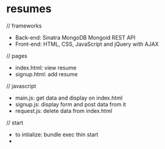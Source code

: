resumes
=======
// frameworks
- Back-end: Sinatra MongoDB Mongoid REST API
- Front-end: HTML, CSS, JavaScript and jQuery with AJAX

// pages
- index.html: view resume
- signup.html: add resume

// javascript
- main.js: get data and display on index.html
- signup.js: display form and post data from it
- request.js: delete data from index.html

// start
- to intialize: bundle exec thin start 
-
